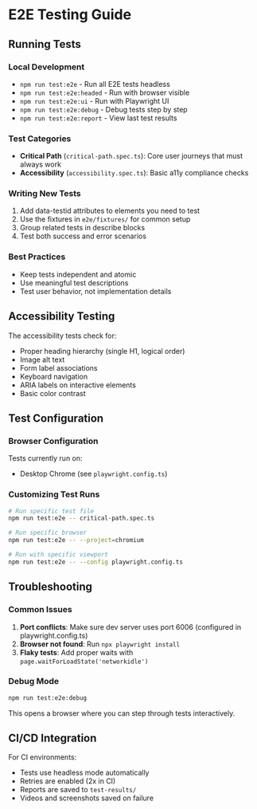 # E2E Testing Guide

## Running Tests

### Local Development

- `npm run test:e2e` - Run all E2E tests headless
- `npm run test:e2e:headed` - Run with browser visible
- `npm run test:e2e:ui` - Run with Playwright UI
- `npm run test:e2e:debug` - Debug tests step by step
- `npm run test:e2e:report` - View last test results

### Test Categories

- **Critical Path** (`critical-path.spec.ts`): Core user journeys that must always work
- **Accessibility** (`accessibility.spec.ts`): Basic a11y compliance checks

### Writing New Tests

1. Add data-testid attributes to elements you need to test
2. Use the fixtures in `e2e/fixtures/` for common setup
3. Group related tests in describe blocks
4. Test both success and error scenarios

### Best Practices

- Keep tests independent and atomic
- Use meaningful test descriptions
- Test user behavior, not implementation details

## Accessibility Testing

The accessibility tests check for:

- Proper heading hierarchy (single H1, logical order)
- Image alt text
- Form label associations
- Keyboard navigation
- ARIA labels on interactive elements
- Basic color contrast

## Test Configuration

### Browser Configuration

Tests currently run on:

- Desktop Chrome (see `playwright.config.ts`)

### Customizing Test Runs

```bash
# Run specific test file
npm run test:e2e -- critical-path.spec.ts

# Run specific browser
npm run test:e2e -- --project=chromium

# Run with specific viewport
npm run test:e2e -- --config playwright.config.ts
```

## Troubleshooting

### Common Issues

1. **Port conflicts**: Make sure dev server uses port 6006 (configured in playwright.config.ts)
2. **Browser not found**: Run `npx playwright install`
3. **Flaky tests**: Add proper waits with `page.waitForLoadState('networkidle')`

### Debug Mode

```bash
npm run test:e2e:debug
```

This opens a browser where you can step through tests interactively.

## CI/CD Integration

For CI environments:

- Tests use headless mode automatically
- Retries are enabled (2x in CI)
- Reports are saved to `test-results/`
- Videos and screenshots saved on failure
